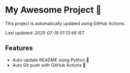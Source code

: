 # My Awesome Project 🚀

This project is automatically updated using GitHub Actions.

_Last updated: 2025-07-18 01:13:46 IST_

## Features
- Auto-update README using Python 🐍
- Auto Git push with GitHub Actions 🤖
